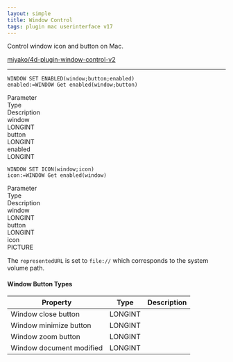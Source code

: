 ```yaml
---
layout: simple
title: Window Control
tags: plugin mac userinterface v17
---
```


Control window icon and button on Mac.

<!--more-->

[miyako/4d-plugin-window-control-v2](https://github.com/miyako/4d-plugin-window-control-v2)

---

```
WINDOW SET ENABLED(window;button;enabled) 
enabled:=WINDOW Get enabled(window;button)
```

<div class="grid">
  <div class="syntax-th cell cell--2">Parameter</div>
  <div class="syntax-th cell cell--2">Type</div>
  <div class="syntax-th cell cell--8">Description</div>
  <div class="syntax-td cell cell--2">window</div>
  <div class="syntax-td cell cell--2">LONGINT</div>
  <div class="syntax-td cell cell--8"></div>  
  <div class="syntax-td cell cell--2">button</div>
  <div class="syntax-td cell cell--2">LONGINT</div>
  <div class="syntax-td cell cell--8"></div> 
  <div class="syntax-td cell cell--2">enabled</div>
  <div class="syntax-td cell cell--2">LONGINT</div>
  <div class="syntax-td cell cell--8"></div> 
</div>

```
WINDOW SET ICON(window;icon) 
icon:=WINDOW Get enabled(window)
```

<div class="grid">
  <div class="syntax-th cell cell--2">Parameter</div>
  <div class="syntax-th cell cell--2">Type</div>
  <div class="syntax-th cell cell--8">Description</div>
  <div class="syntax-td cell cell--2">window</div>
  <div class="syntax-td cell cell--2">LONGINT</div>
  <div class="syntax-td cell cell--8"></div>  
  <div class="syntax-td cell cell--2">button</div>
  <div class="syntax-td cell cell--2">LONGINT</div>
  <div class="syntax-td cell cell--8"></div> 
  <div class="syntax-td cell cell--2">icon</div>
  <div class="syntax-td cell cell--2">PICTURE</div>
  <div class="syntax-td cell cell--8"></div> 
</div>

The ``representedURL`` is set to ``file://`` which corresponds to the system volume path.

#### Window Button Types

Property|Type|Description
------------|------|----
Window close button|LONGINT|
Window minimize button|LONGINT|
Window zoom button|LONGINT|
Window document modified|LONGINT|
